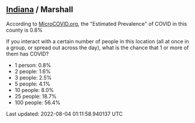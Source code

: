 
## [Indiana](/united-states/indiana) / Marshall

According to [MicroCOVID.org](http://microcovid.org),
the "Estimated Prevalence" of COVID in this county is 0.8%

If you interact with a certain number of people in this location
(all at once in a group, or spread out across the day), what is the chance that
1 or more of them has COVID?

- 1 person: 0.8%
- 2 people: 1.6%
- 3 people: 2.5%
- 5 people: 4.1%
- 10 people: 8.0%
- 25 people: 18.7%
- 100 people: 56.4%

Last updated: 2022-08-04 01:11:58.940137 UTC
